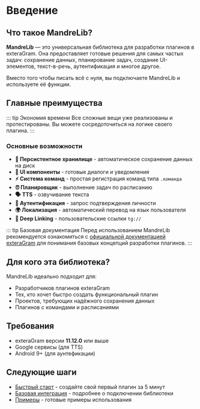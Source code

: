 # Введение

## Что такое MandreLib?

**MandreLib** — это универсальная библиотека для разработки плагинов в exteraGram. Она предоставляет готовые решения для самых частых задач: сохранение данных, планирование задач, создание UI-элементов, текст-в-речь, аутентификация и многое другое.

Вместо того чтобы писать всё с нуля, вы подключаете MandreLib и используете её функции.

## Главные преимущества

::: tip Экономия времени
Все сложные вещи уже реализованы и протестированы. Вы можете сосредоточиться на логике своего плагина.
:::

### Основные возможности

- **💾 Персистентное хранилище** - автоматическое сохранение данных на диск
- **🎨 UI компоненты** - готовые диалоги и уведомления
- **⚡ Система команд** - простая регистрация команд типа `.команда`
- **⏰ Планировщик** - выполнение задач по расписанию
- **🗣️ TTS** - озвучивание текста
- **🔐 Аутентификация** - запрос подтверждения личности
- **🌍 Локализация** - автоматический перевод на язык пользователя
- **🔗 Deep Linking** - пользовательские ссылки `tg://`

::: tip Базовая документация
Перед использованием MandreLib рекомендуется ознакомиться с [официальной документацией exteraGram](https://plugins.exteragram.app) для понимания базовых концепций разработки плагинов.
:::

## Для кого эта библиотека?

MandreLib идеально подходит для:

- Разработчиков плагинов exteraGram
- Тех, кто хочет быстро создать функциональный плагин
- Проектов, требующих надёжного сохранения данных
- Плагинов с командами и расписаниями

## Требования

- exteraGram версии **11.12.0** или выше
- Google сервисы (для TTS) 
- Android 9+ (для аунтефикации)

## Следующие шаги

- [Быстрый старт](/guide/quick-start) - создайте свой первый плагин за 5 минут
- [Базовая интеграция](/guide/integration) - подробнее о подключении библиотеки
- [Примеры](/examples/calculator) - готовые примеры использования

